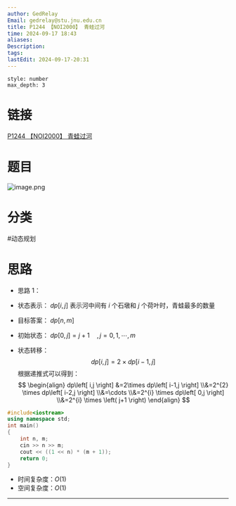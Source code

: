 ```yaml
---
author: GedRelay
Email: gedrelay@stu.jnu.edu.cn
title: P1244 【NOI2000】 青蛙过河
time: 2024-09-17 18:43
aliases: 
Description: 
tags: 
lastEdit: 2024-09-17-20:31
---
```


```toc
style: number
max_depth: 3
```

# 链接
[P1244 【NOI2000】 青蛙过河](https://www.luogu.com.cn/problem/P1244) 

# 题目
![image.png](https://ged-pic-bed.oss-cn-guangzhou.aliyuncs.com/img/202409171843762.png)


# 分类
#动态规划 

# 思路
- 思路 1：

- 状态表示：
${dp\left[ i,j \right]  }$ 表示河中间有 ${i }$ 个石墩和 ${j }$ 个荷叶时，青蛙最多的数量

- 目标答案：
${dp\left[ n,m \right]  }$ 

- 初始状态：
${dp\left[ 0,j \right] =j+1\quad,j=0,1,\cdots ,m }$ 

- 状态转移：
$$
dp\left[ i,j \right] =2\times dp\left[ i-1,j \right] 
$$
根据递推式可以得到：
$$
\begin{align} dp\left[ i,j \right] &=2\times dp\left[ i-1,j \right]  \\&=2^{2} \times dp\left[ i-2,j \right] \\&=\cdots \\&=2^{i} \times dp\left[ 0,j \right] \\&=2^{i} \times \left( j+1 \right) \end{align} 
$$

```cpp
#include<iostream>
using namespace std;
int main()
{
	int n, m;
	cin >> n >> m;
	cout << ((1 << n) * (m + 1));
	return 0;
}
```


- 时间复杂度：${O\left( 1 \right)  }$ 
- 空间复杂度：${O\left( 1 \right)  }$ 


---

